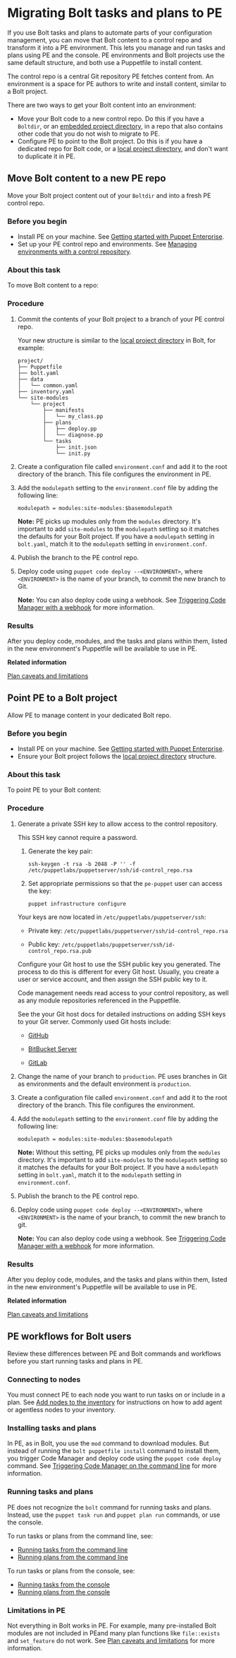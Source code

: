 # Migrating Bolt tasks and plans to PE

If you use Bolt tasks and plans to automate parts of your configuration management, you can move that Bolt content to a control repo and transform it into a PE environment. This lets you manage and run tasks and plans using PE and the console. PE environments and Bolt projects use the same default structure, and both use a Puppetfile to install content.

The control repo is a central Git repository PE fetches content from. An environment is a space for PE authors to write and install content, similar to a Bolt project.

There are two ways to get your Bolt content into an environment:

-   Move your Bolt code to a new control repo. Do this if you have a `Boltdir`, or an [embedded project directory](https://puppet.com/docs/bolt/latest/bolt_project_directories.html#embedded-project-directory), in a repo that also contains other code that you do not wish to migrate to PE.
-   Configure PE to point to the Bolt project. Do this is if you have a dedicated repo for Bolt code, or a [local project directory](https://puppet.com/docs/bolt/latest/bolt_project_directories.html#local-project-directory), and don't want to duplicate it in PE.

## Move Bolt content to a new PE repo

Move your Bolt project content out of your `Boltdir` and into a fresh PE control repo.

### Before you begin

-   Install PE on your machine. See [Getting started with Puppet Enterprise](getting_started_pe_overview.md).
-   Set up your PE control repo and environments. See [Managing environments with a control repository](control_repo.md#).

### About this task

To move Bolt content to a repo:

### Procedure

1.  Commit the contents of your Bolt project to a branch of your PE control repo.

    Your new structure is similar to the [local project directory](https://puppet.com/docs/bolt/latest/bolt_project_directories.html) in Bolt, for example:

    ```
    project/
    ├── Puppetfile
    ├── bolt.yaml
    ├── data
    │   └── common.yaml
    ├── inventory.yaml
    └── site-modules
        └── project
            ├── manifests
            │   └── my_class.pp
            ├── plans
            │   ├── deploy.pp
            │   └── diagnose.pp
            └── tasks
                ├── init.json
                └── init.py
    ```

2.  Create a configuration file called `environment.conf` and add it to the root directory of the branch. This file configures the environment in PE.

3.  Add the `modulepath` setting to the `environment.conf` file by adding the following line:

    ```
    modulepath = modules:site-modules:$basemodulepath
    ```

    **Note:** PE picks up modules only from the `modules` directory. It's important to add `site-modules` to the `modulepath` setting so it matches the defaults for your Bolt project. If you have a `modulepath` setting in `bolt.yaml`, match it to the `modulepath` setting in `environment.conf`.

4.  Publish the branch to the PE control repo.

5.  Deploy code using `puppet code deploy --<ENVIRONMENT>`, where `<ENVIRONMENT>` is the name of your branch, to commit the new branch to Git.

    **Note:** You can also deploy code using a webhook. See [Triggering Code Manager with a webhook](code_mgr_webhook.md#) for more information.


### Results

After you deploy code, modules, and the tasks and plans within them, listed in the new environment's Puppetfile will be available to use in PE.

**Related information**  


[Plan caveats and limitations](plans_limitations.md)

## Point PE to a Bolt project

Allow PE to manage content in your dedicated Bolt repo.

### Before you begin

-   Install PE on your machine. See [Getting started with Puppet Enterprise](getting_started_pe_overview.md).
-   Ensure your Bolt project follows the [local project directory](https://puppet.com/docs/bolt/latest/bolt_project_directories.html#local-project-directory) structure.

### About this task

To point PE to your Bolt content:

### Procedure

1.  Generate a private SSH key to allow access to the control repository.

    This SSH key cannot require a password.

    1.  Generate the key pair:

        ```
        ssh-keygen -t rsa -b 2048 -P '' -f /etc/puppetlabs/puppetserver/ssh/id-control_repo.rsa
        ```

    2.  Set appropriate permissions so that the `pe-puppet` user can access the key:

        ```
        puppet infrastructure configure
        ```

    Your keys are now located in `/etc/puppetlabs/puppetserver/ssh`:

    -   Private key: `/etc/puppetlabs/puppetserver/ssh/id-control_repo.rsa`

    -   Public key: `/etc/puppetlabs/puppetserver/ssh/id-control_repo.rsa.pub`

    Configure your Git host to use the SSH public key you generated. The process to do this is different for every Git host. Usually, you create a user or service account, and then assign the SSH public key to it.

    Code management needs read access to your control repository, as well as any module repositories referenced in the Puppetfile.

    See the your Git host docs for detailed instructions on adding SSH keys to your Git server. Commonly used Git hosts include:

    -   [GitHub](https://developer.github.com/v3/guides/managing-deploy-keys/#machine-users)

    -   [BitBucket Server](https://confluence.atlassian.com/bitbucketserver/ssh-access-keys-for-system-use-776639781.html)

    -   [GitLab](https://docs.gitlab.com/ce/ssh/README.html#deploy-keys)

2.  Change the name of your branch to `production`. PE uses branches in Git as environments and the default environment is `production`.

3.  Create a configuration file called `environment.conf` and add it to the root directory of the branch. This file configures the environment.

4.  Add the `modulepath` setting to the `environment.conf` file by adding the following line:

    ```
    modulepath = modules:site-modules:$basemodulepath
    ```

    **Note:** Without this setting, PE picks up modules only from the `modules` directory. It's important to add `site-modules` to the `modulepath` setting so it matches the defaults for your Bolt project. If you have a `modulepath` setting in `bolt.yaml`, match it to the `modulepath` setting in `environment.conf`.

5.  Publish the branch to the PE control repo.

6.  Deploy code using `puppet code deploy --<ENVIRONMENT>`, where `<ENVIRONMENT>` is the name of your branch, to commit the new branch to git.

    **Note:** You can also deploy code using a webhook. See [Triggering Code Manager with a webhook](code_mgr_webhook.md#) for more information.


### Results

After you deploy code, modules, and the tasks and plans within them, listed in the new environment's Puppetfile will be available to use in PE.

**Related information**  


[Plan caveats and limitations](plans_limitations.md)

## PE workflows for Bolt users

Review these differences between PE and Bolt commands and workflows before you start running tasks and plans in PE.

### Connecting to nodes

You must connect PE to each node you want to run tasks on or include in a plan. See [Add nodes to the inventory](add_inventory.md#) for instructions on how to add agent or agentless nodes to your inventory.

### Installing tasks and plans

In PE, as in Bolt, you use the `mod` command to download modules. But instead of running the `bolt puppetfile install` command to install them, you trigger Code Manager and deploy code using the `puppet code deploy` command. See [Triggering Code Manager on the command line](puppet_code.md#) for more information.

### Running tasks and plans

PE does not recognize the `bolt` command for running tasks and plans. Instead, use the `puppet task run` and `puppet plan run` commands, or use the console.

To run tasks or plans from the command line, see:

-   [Running tasks from the command line](running_tasks_from_the_command_line.md#)
-   [Running plans from the command line](running_plans_from_the_command_line.md#)

To run tasks or plans from the console, see:

-   [Running tasks from the console](running_tasks_in_the_console.md#)
-   [Running plans from the console](running_plans_from_the_console_.md#)

### Limitations in PE

Not everything in Bolt works in PE. For example, many pre-installed Bolt modules are not included in PEand many plan functions like `file::exists` and `set_feature` do not work. See [Plan caveats and limitations](plans_limitations.md) for more information.

